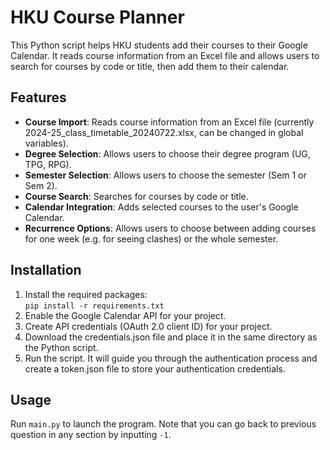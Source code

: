 # HKU Course Planner
This Python script helps HKU students add their courses to their Google Calendar. It reads course information from an Excel file and allows users to search for courses by code or title, then add them to their calendar.
## Features
- **Course Import**: Reads course information from an Excel file (currently 2024-25_class_timetable_20240722.xlsx, can be changed in global variables).
- **Degree Selection**: Allows users to choose their degree program (UG, TPG, RPG).
- **Semester Selection**: Allows users to choose the semester (Sem 1 or Sem 2).
- **Course Search**: Searches for courses by code or title.
- **Calendar Integration**: Adds selected courses to the user's Google Calendar.
- **Recurrence Options**: Allows users to choose between adding courses for one week (e.g. for seeing clashes) or the whole semester.
## Installation
1. Install the required packages:<br>
`pip install -r requirements.txt`
2. Enable the Google Calendar API for your project.
3. Create API credentials (OAuth 2.0 client ID) for your project.
4. Download the credentials.json file and place it in the same directory as the Python script.
5. Run the script. It will guide you through the authentication process and create a token.json file to store your authentication credentials.
## Usage
Run `main.py` to launch the program. Note that you can go back to previous question in any section by inputting `-1`.

